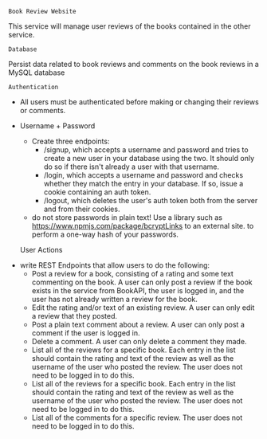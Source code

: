     Book Review Website
This service will manage user reviews of the books contained in the other service.

    Database
Persist data related to book reviews and comments on the book reviews in a MySQL database

    Authentication
- All users must be authenticated before making or changing their reviews or comments. 
* Username + Password
    - Create three endpoints:
        - /signup, which accepts a username and password and tries to create a new user in your database using the two. It should only do so if there isn't already a user with that username.
        - /login, which accepts a username and password and checks whether they match the entry in your database. If so, issue a cookie containing an auth token.
        - /logout, which deletes the user's auth token both from the server and from their cookies.
    - do not store passwords in plain text! Use a library such as https://www.npmjs.com/package/bcryptLinks to an external site. to perform a one-way hash of your passwords.

    User Actions
- write REST Endpoints that allow users to do the following:
    - Post a review for a book, consisting of a rating and some text commenting on the book. A user can only post a review if the book exists in the service from BookAPI, the user is logged in, and the user has not already written a review for the book.
    - Edit the rating and/or text of an existing review. A user can only edit a review that they posted.
    - Post a plain text comment about a review. A user can only post a comment if the user is logged in.
    - Delete a comment. A user can only delete a comment they made.
    - List all of the reviews for a specific book. Each entry in the list should contain the rating and text of the review as well as the username of the user who posted the review. The user does not need to be logged in to do this.
    - List all of the reviews for a specific book. Each entry in the list should contain the rating and text of the review as well as the username of the user who posted the review. The user does not need to be logged in to do this.
    - List all of the comments for a specific review. The user does not need to be logged in to do this.
